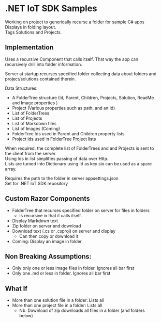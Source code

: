 # .NET IoT SDK Samples

Working on project to generically recurse a folder for sample C# apps  
Displays in folding layout.  
Tags Solutions and Projects.

## Implementation

Uses a recursive Component that calls itself. 
That way the app can recursively drill into folder information.
  
Server at startup recurses specified folder collecting data 
about folders and project/solutions contained therein.
  
Data Structures:
- A FolderTree structure (Id, Parent, Children, Projects, Solution, ReadMe and Image properties ) 
- Project (Various properties such as path, and an Id)
- List of FolderTrees
- List of Projects
- List of Markdown files
- List of Images (Coming)
- FolderTree Ids used in Parent and Children property lists
- Project Ids used in FolderTree Project lists

When required, the complete list of FolderTrees and and Projects is sent to the client from the server.  
Using Ids in list simplifies passing of data over Http.  
Lists are turned into Dictionary using Id as key sio can be used as a spare array.

Requires the path to the folder in server appsettings.json  
Set for .NET IoT SDK repository

## Custom Razor Components
- FolderTree that recurses specified folder on server for files in folders
  - Is recursive in that it calls itself.
- Display Markdown text
- Zip folder on server and download
- Download text (.cs or .csproj) on server and display
  - Can then copy or download it
- Coming: Display an image in folder

## Non Breaking Assumptions:
- Only only one or less image files in folder. Ignores all bar first
- Only one .md or less in folder. Ignores all bar first

## What If
- More than one solution file in a folder: Lists all
- More than one project file in a folder: Lists all
  - Nb: Download of zip downloads all files in a folder (and folders below)


